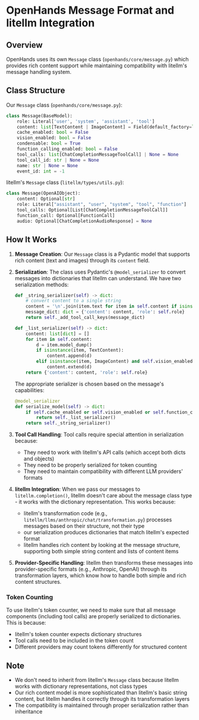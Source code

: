 # OpenHands Message Format and litellm Integration

## Overview

OpenHands uses its own `Message` class (`openhands/core/message.py`) which provides rich content support while maintaining compatibility with litellm's message handling system.

## Class Structure

Our `Message` class (`openhands/core/message.py`):
```python
class Message(BaseModel):
    role: Literal['user', 'system', 'assistant', 'tool']
    content: list[TextContent | ImageContent] = Field(default_factory=list)
    cache_enabled: bool = False
    vision_enabled: bool = False
    condensable: bool = True
    function_calling_enabled: bool = False
    tool_calls: list[ChatCompletionMessageToolCall] | None = None
    tool_call_id: str | None = None
    name: str | None = None
    event_id: int = -1
```

litellm's `Message` class (`litellm/types/utils.py`):
```python
class Message(OpenAIObject):
    content: Optional[str]
    role: Literal["assistant", "user", "system", "tool", "function"]
    tool_calls: Optional[List[ChatCompletionMessageToolCall]]
    function_call: Optional[FunctionCall]
    audio: Optional[ChatCompletionAudioResponse] = None
```

## How It Works

1. **Message Creation**: Our `Message` class is a Pydantic model that supports rich content (text and images) through its `content` field.

2. **Serialization**: The class uses Pydantic's `@model_serializer` to convert messages into dictionaries that litellm can understand. We have two serialization methods:
   ```python
   def _string_serializer(self) -> dict:
       # convert content to a single string
       content = '\n'.join(item.text for item in self.content if isinstance(item, TextContent))
       message_dict: dict = {'content': content, 'role': self.role}
       return self._add_tool_call_keys(message_dict)

   def _list_serializer(self) -> dict:
       content: list[dict] = []
       for item in self.content:
           d = item.model_dump()
           if isinstance(item, TextContent):
               content.append(d)
           elif isinstance(item, ImageContent) and self.vision_enabled:
               content.extend(d)
       return {'content': content, 'role': self.role}
   ```

   The appropriate serializer is chosen based on the message's capabilities:
   ```python
   @model_serializer
   def serialize_model(self) -> dict:
       if self.cache_enabled or self.vision_enabled or self.function_calling_enabled:
           return self._list_serializer()
       return self._string_serializer()
   ```

3. **Tool Call Handling**: Tool calls require special attention in serialization because:
   - They need to work with litellm's API calls (which accept both dicts and objects)
   - They need to be properly serialized for token counting
   - They need to maintain compatibility with different LLM providers' formats

4. **litellm Integration**: When we pass our messages to `litellm.completion()`, litellm doesn't care about the message class type - it works with the dictionary representation. This works because:
   - litellm's transformation code (e.g., `litellm/llms/anthropic/chat/transformation.py`) processes messages based on their structure, not their type
   - our serialization produces dictionaries that match litellm's expected format
   - litellm handles rich content by looking at the message structure, supporting both simple string content and lists of content items

5. **Provider-Specific Handling**: litellm then transforms these messages into provider-specific formats (e.g., Anthropic, OpenAI) through its transformation layers, which know how to handle both simple and rich content structures.

### Token Counting

To use litellm's token counter, we need to make sure that all message components (including tool calls) are properly serialized to dictionaries. This is because:
- litellm's token counter expects dictionary structures
- Tool calls need to be included in the token count
- Different providers may count tokens differently for structured content

## Note

- We don't need to inherit from litellm's `Message` class because litellm works with dictionary representations, not class types
- Our rich content model is more sophisticated than litellm's basic string content, but litellm handles it correctly through its transformation layers
- The compatibility is maintained through proper serialization rather than inheritance
